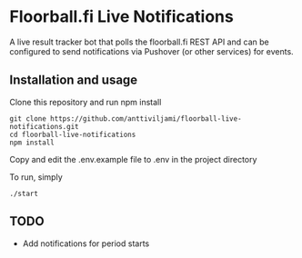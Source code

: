 # Floorball.fi Live Notifications

A live result tracker bot that polls the floorball.fi REST API and can be configured to send notifications via Pushover (or other services) for events.

## Installation and usage

Clone this repository and run npm install

```
git clone https://github.com/anttiviljami/floorball-live-notifications.git
cd floorball-live-notifications
npm install
```

Copy and edit the .env.example file to .env in the project directory

To run, simply
```
./start
```

## TODO

- Add notifications for period starts

